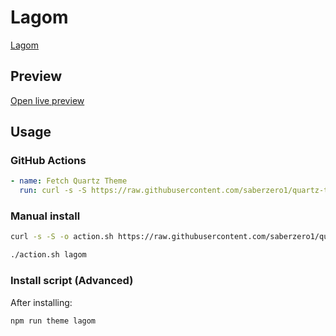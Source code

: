 # Lagom

[Lagom](#)

## Preview

[Open live preview](https://quartz-themes.github.io/lagom/)

## Usage

### GitHub Actions

```yaml
- name: Fetch Quartz Theme
  run: curl -s -S https://raw.githubusercontent.com/saberzero1/quartz-themes/master/action.sh | bash -s -- lagom
```

### Manual install

```bash
curl -s -S -o action.sh https://raw.githubusercontent.com/saberzero1/quartz-themes/master/action.sh

./action.sh lagom
```

### Install script (Advanced)

After installing:

```bash
npm run theme lagom
```
